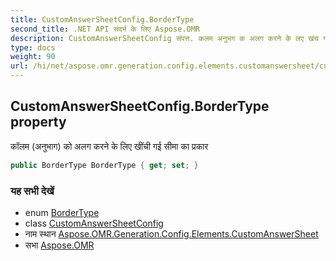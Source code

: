 ```yaml
---
title: CustomAnswerSheetConfig.BorderType
second_title: .NET API संदर्भ के लिए Aspose.OMR
description: CustomAnswerSheetConfig संपत्त. कलम अनुभग क अलग करने के लए खंच गई सम क प्रकर
type: docs
weight: 90
url: /hi/net/aspose.omr.generation.config.elements.customanswersheet/customanswersheetconfig/bordertype/
---
```

## CustomAnswerSheetConfig.BorderType property

कॉलम (अनुभाग) को अलग करने के लिए खींची गई सीमा का प्रकार

```csharp
public BorderType BorderType { get; set; }
```

### यह सभी देखें

* enum [BorderType](../../../aspose.omr.generation.config.enums/bordertype/)
* class [CustomAnswerSheetConfig](../)
* नाम स्थान [Aspose.OMR.Generation.Config.Elements.CustomAnswerSheet](../../customanswersheetconfig/)
* सभा [Aspose.OMR](../../../)



